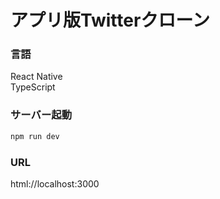 # アプリ版Twitterクローン

### 言語
React Native  
TypeScript

### サーバー起動
```bash
npm run dev
```

### URL
html://localhost:3000
